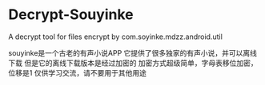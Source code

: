 # Decrypt-Souyinke
A decrypt tool for files encrypt by com.soyinke.mdzz.android.util

souyinke是一个古老的有声小说APP
它提供了很多独家的有声小说，并可以离线下载
但是它的离线下载版本是经过加密的
加密方式超级简单，字母表移位加密，位移是1
仅供学习交流，请不要用于其他用途
